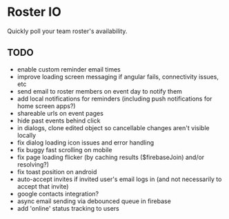 Roster IO
========================

Quickly poll your team roster's availability.


## TODO

- enable custom reminder email times
- improve loading screen messaging if angular fails, connectivity issues, etc
- send email to roster members on event day to notify them
- add local notifications for reminders (including push notifications for home screen apps?)
- shareable urls on event pages
- hide past events behind click
- in dialogs, clone edited object so cancellable changes aren't visible locally
- fix dialog loading icon issues and error handling
- fix buggy fast scrolling on mobile
- fix page loading flicker (by caching results ($firebaseJoin) and/or resolving?)
- fix toast position on android
- auto-accept invites if invited user's email logs in (and not necessarily to accept that invite)
- google contacts integration?
- async email sending via debounced queue in firebase
- add 'online' status tracking to users